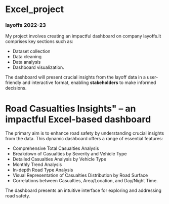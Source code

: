 # Excel_project 
### layoffs 2022-23
My project involves creating an impactful dashboard on company layoffs.It comprises key sections such as:
* Dataset collection
* Data cleaning
* Data analysis
* Dashboard visualization.

The dashboard will present crucial insights from the layoff data in a user-friendly and interactive format, enabling **stakeholders** to make informed decisions.

# Road Casualties Insights" – an impactful Excel-based dashboard

The primary aim is to enhance road safety by understanding crucial insights from the data. This dynamic dashboard offers a range of essential features:

* Comprehensive Total Casualties Analysis
* Breakdown of Casualties by Severity and Vehicle Type
* Detailed Casualties Analysis by Vehicle Type
* Monthly Trend Analysis
* In-depth Road Type Analysis
* Visual Representation of Casualties Distribution by Road Surface
* Correlations between Casualties, Area/Location, and Day/Night Time.

The dashboard presents an intuitive interface for exploring and addressing road safety. 





